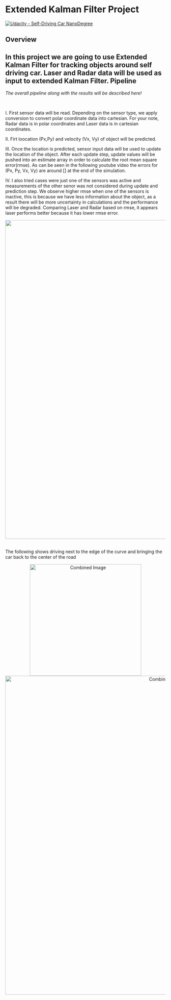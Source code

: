 # Extended Kalman Filter Project

[![Udacity - Self-Driving Car NanoDegree](https://s3.amazonaws.com/udacity-sdc/github/shield-carnd.svg)](http://www.udacity.com/drive)

Overview
---
In this project we are going to use Extended Kalman Filter for tracking objects around self driving car. Laser and Radar data will be used as input to extended Kalman Filter. 
Pipeline
---

*The overall pipeline along with the results will be described here!*

<br>

I. First sensor data will be read. Depending on the sensor type, we apply conversion to convert polar coordinate data into cartesian. For your note, Radar data is in polar coordinates and Laser data is in cartesian coordinates.

II. Firt loocation (Px,Py) and velocity (Vx, Vy) of object will be predicted.

III. Once the location is predicted, sensor input data will be used to update the location of the object. After each update step, update values will be pushed into an estimate array in order to calculate the root mean square error(rmse). As can be seen in the following youtube video the errors for (Px, Py, Vx, Vy) are around [] at the end of the simulation.

IV. I also tried cases were just one of the sensors was active and measurements of the other senor was not considered during update and prediction step. We observe higher rmse when one of the sensors is inactive, this is because we have less information about the object, as a result there will be more uncertainty in calculations and the performance will be degraded. Comparing Laser and Radar based on rmse, it appears laser performs better because it has lower rmse error.

<!-- [![IMAGE ALT TEXT HERE](https://img.youtube.com/vi/EAdp8r0g58M/0.jpg)](https://www.youtube.com/watch?v=EAdp8r0g58M) -->
<!-- [![Demo Sensor Fusion](https://j.gifs.com/ZVZwnv.gif)](https://www.youtube.com/watch?v=EAdp8r0g58M) -->

<p align="center">
<img src="https://j.gifs.com/ZVZwnv.gif" width = "1000" />
</p>





<br>The following shows driving next to the edge of the curve and bringing the car back to the center of the road</br>
<p align="center"><img src="examples/curv_1.jpg" width = "350" alt="Combined Image" />
<img src="examples/curv_1_2.jpeg" width = "1000" alt="Combined Image" /> </p>

</br>
<br></br>


